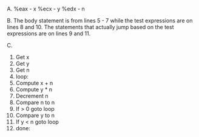 A.
%eax - x
%ecx - y
%edx - n

B.
The body statement is from lines 5 - 7 while the test expressions are on
lines 8 and 10. The statements that actually jump based on the test expressions
are on lines 9 and 11.

C.

1. Get x
2. Get y
3. Get n
4. loop:
5. Compute x + n
6. Compute y * n
7. Decrement n
8. Compare n to n
8. If > 0 goto loop
9. Compare y to n
11. If y < n goto loop
12. done:
